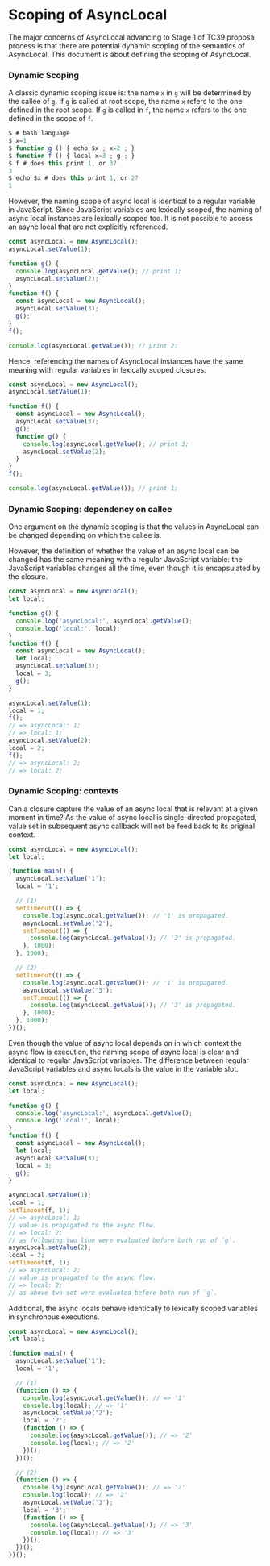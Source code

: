 # Scoping of AsyncLocal

The major concerns of AsyncLocal advancing to Stage 1 of TC39 proposal process
is that there are potential dynamic scoping of the semantics of AsyncLocal.
This document is about defining the scoping of AsyncLocal.

### Dynamic Scoping

A classic dynamic scoping issue is: the name `x` in `g` will be determined by
the callee of `g`. If `g` is called at root scope, the name `x` refers to the
one defined in the root scope. If `g` is called in `f`, the name `x` refers to
the one defined in the scope of `f`.

```js
$ # bash language
$ x=1
$ function g () { echo $x ; x=2 ; }
$ function f () { local x=3 ; g ; }
$ f # does this print 1, or 3?
3
$ echo $x # does this print 1, or 2?
1
```

However, the naming scope of async local is identical to a regular variable in
JavaScript. Since JavaScript variables are lexically scoped, the naming of
async local instances are lexically scoped too. It is not possible to access
an async local that are not explicitly referenced.

```js
const asyncLocal = new AsyncLocal();
asyncLocal.setValue(1);

function g() {
  console.log(asyncLocal.getValue(); // print 1;
  asyncLocal.setValue(2);
}
function f() {
  const asyncLocal = new AsyncLocal();
  asyncLocal.setValue(3);
  g();
}
f();

console.log(asyncLocal.getValue()); // print 2;
```

Hence, referencing the names of AsyncLocal instances have the same meaning with
regular variables in lexically scoped closures.

```js
const asyncLocal = new AsyncLocal();
asyncLocal.setValue(1);

function f() {
  const asyncLocal = new AsyncLocal();
  asyncLocal.setValue(3);
  g();
  function g() {
    console.log(asyncLocal.getValue(); // print 3;
    asyncLocal.setValue(2);
  }
}
f();

console.log(asyncLocal.getValue()); // print 1;
```

### Dynamic Scoping: dependency on callee

One argument on the dynamic scoping is that the values in AsyncLocal can be
changed depending on which the callee is.

However, the definition of whether the value of an async local can be changed
has the same meaning with a regular JavaScript variable: the JavaScript
variables changes all the time, even though it is encapsulated by the closure.

```js
const asyncLocal = new AsyncLocal();
let local;

function g() {
  console.log('asyncLocal:', asyncLocal.getValue();
  console.log('local:', local);
}
function f() {
  const asyncLocal = new AsyncLocal();
  let local;
  asyncLocal.setValue(3);
  local = 3;
  g();
}

asyncLocal.setValue(1);
local = 1;
f();
// => asyncLocal: 1;
// => local: 1;
asyncLocal.setValue(2);
local = 2;
f();
// => asyncLocal: 2;
// => local: 2;
```

### Dynamic Scoping: contexts

Can a closure capture the value of an async local that is relevant at a given
moment in time? As the value of async local is single-directed propagated,
value set in subsequent async callback will not be feed back to its original
context.

```js
const asyncLocal = new AsyncLocal();
let local;

(function main() {
  asyncLocal.setValue('1');
  local = '1';

  // (1)
  setTimeout(() => {
    console.log(asyncLocal.getValue()); // '1' is propagated.
    asyncLocal.setValue('2');
    setTimeout(() => {
      console.log(asyncLocal.getValue()); // '2' is propagated.
    }, 1000);
  }, 1000);

  // (2)
  setTimeout(() => {
    console.log(asyncLocal.getValue()); // '1' is propagated.
    asyncLocal.setValue('3');
    setTimeout(() => {
      console.log(asyncLocal.getValue()); // '3' is propagated.
    }, 1000);
  }, 1000);
})();
```

Even though the value of async local depends on in which context the async
flow is execution, the naming scope of async local is clear and identical to
regular JavaScript variables. The difference between regular JavaScript
variables and async locals is the value in the variable slot.

```js
const asyncLocal = new AsyncLocal();
let local;

function g() {
  console.log('asyncLocal:', asyncLocal.getValue();
  console.log('local:', local);
}
function f() {
  const asyncLocal = new AsyncLocal();
  let local;
  asyncLocal.setValue(3);
  local = 3;
  g();
}

asyncLocal.setValue(1);
local = 1;
setTimeout(f, 1);
// => asyncLocal: 1;
// value is propagated to the async flow.
// => local: 2;
// as following two line were evaluated before both run of `g`.
asyncLocal.setValue(2);
local = 2;
setTimeout(f, 1);
// => asyncLocal: 2;
// value is propagated to the async flow.
// => local: 2;
// as above two set were evaluated before both run of `g`.
```

Additional, the async locals behave identically to lexically scoped variables in
synchronous executions.

```js
const asyncLocal = new AsyncLocal();
let local;

(function main() {
  asyncLocal.setValue('1');
  local = '1';

  // (1)
  (function () => {
    console.log(asyncLocal.getValue()); // => '1'
    console.log(local); // => '1'
    asyncLocal.setValue('2');
    local = '2';
    (function () => {
      console.log(asyncLocal.getValue()); // => '2'
      console.log(local); // => '2'
    })();
  })();

  // (2)
  (function () => {
    console.log(asyncLocal.getValue()); // => '2'
    console.log(local); // => '2'
    asyncLocal.setValue('3');
    local = '3';
    (function () => {
      console.log(asyncLocal.getValue()); // => '3'
      console.log(local); // => '3'
    })();
  })();
})();
```
